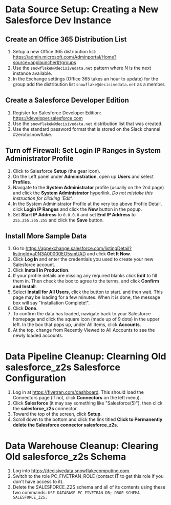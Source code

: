 # Data Source Setup: Creating a New Salesforce Dev Instance

## Create an Office 365 Distribution List

1. Setup a new Office 365 distribution list: https://admin.microsoft.com/Adminportal/Home?source=applauncher#/groups
2. Use the `snowflakeN@decisivedata.net` pattern where N is the next instance available.
3. In the Exchange settings (Office 365 takes an hour to update) for the group add the distribution list `snowflake@decisivedata.net` as a member.

## Create a Salesforce Developer Edition

1. Register for Salesforce Developer Edition: https://developer.salesforce.com
2. Use the `snowflakeN@decisivedata.net` distribution list that was created.
3. Use the standard password format that is stored on the Slack channel #zerotosnowflake.

## Turn off Firewall: Set Login IP Ranges in System Administrator Profile

1. Click to Salesforce **Setup** (the gear icon).
2. On the Left panel under **Administration**, open up **Users** and select **Profiles**.
3. Navigate to the **System Administrator** profile (usually on the 2nd page) and click the **System Administrator** hyperlink. *Do not mistake this instruction for clicking 'Edit'.*
4. In the System Administrator Profile at the very top above Profile Detail, click **Login IP Ranges** and click the **New** button in the popup.
5. Set **Start IP Address** to `0.0.0.0` and set **End IP Address** to `255.255.255.255` and click the **Save** button.

## Install More Sample Data 

1. Go to https://appexchange.salesforce.com/listingDetail?listingId=a0N3A00000EO5smUAD and click **Get It Now**.
2. Click **Log In** and enter the credentials you used to create your new Salesforce account.
2. Click **Install in Production**.
3. If your profile details are missing any required blanks click **Edit** to fill them in. Then check the box to agree to the terms, and click **Confirm and Install**.
4. Select **Install for All Users**, click the button to start. and then wait. This page may be loading for a few minutes. When it is done, the message box will say "Installation Complete!".
5. Click **Done**.
6. To confirm the data has loaded, navigate back to your Salesforce homepage and click the square icon (made up of 9 dots) in the upper left. In the box that pops up, under All Items, click **Accounts**.
7. At the top, change from Recently Viewed to All Accounts to see the newly loaded accounts.

# Data Pipeline Cleanup: Clearning Old salesforce_z2s Salesforce Configuration

1. Log in at https://fivetran.com/dashboard. This should load the Connectors page (if not, click **Connectors** on the left menu).
2. Click **Salesforce** (it may say something like "Salesforce(5)"), then click the **salesforce_z2s** connector.
3. Toward the top of the screen, click **Setup**.
4. Scroll down to the bottom and click the link titled **Click to Permanently delete the Salesforce connector salesforce_z2s**.

# Data Warehouse Cleanup: Clearing Old salesforce_z2s Schema

1. Log into https://decisivedata.snowflakecomputing.com.
2. Switch to the role PC_FIVETRAN_ROLE (contact IT to get this role if you don't have access to it).
3. Delete the SALESFORCE_Z2S schema and all of its contents using these two commands: `USE DATABASE PC_FIVETRAN_DB; DROP SCHEMA SALESFORCE_Z2S;`
